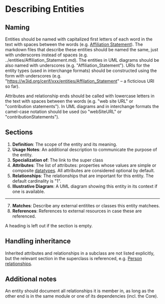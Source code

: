 # Describing Entities

## Naming

Entities should be named with capitalized first letters of each word in the text with spaces between the words (e.g. [Affiliation Statement](../entities/Affiliation_Statement.md)). 
The markdown files that describe these entities should be named the same, just with underscores instead of spaces (e.g. ../entities/Affiliation_Statement.md).
The entities in UML diagrams should be also named with underscores (e.g. "Affiliation_Statement").
URIs for the entity types (used in interchange formats) should be constructed using the form with underscores (e.g. "https://w3id.org/cerif/xxx/entities/Affilation_Statement" – a ficticious URI so far).

Attributes and relationship ends should be called with lowercase letters in the text with spaces between the words (e.g. "web site URL" or "contribution statements").
In UML diagrams and in interchange formats the camel-case notation should be used (so "webSiteURL" or "contributionStatements").

## Sections

1. **Definition**: The scope of the entity and its meaning.
2. **Usage Notes**: An additional description to communicate the purpose of the entity.
3. **Specialization of**: The link to the super class
4. **Attributes**: The list of attributes: properties whose values are simple or composite [datatypes](../guidelines/DESCRIBING_DATATYPES.md). All attributes are considered optional by default.
5. **Relationships**: The relationships that are important for this entity. The default cardinality is "1".
6. **Illustrative Diagram**: A UML diagram showing this entity in its context if one is available.
---
7. **Matches**: Describe any external entitites or classes this entity matchees. 
8. **References**: References to external resources in case these are referenced.

A heading is left out if the section is empty.

## Handling inheritance

Inherited attributes and relationships in a subclass are not listed explicitly, 
but the relevant section in the superclass is referenced, 
e.g. [Person relationships](../entities/Person.md#relationships).

## Additional notes

An entity should document all relationships it is member in, as long as the other end is in the same module or one of its dependencies (incl. the Core).

